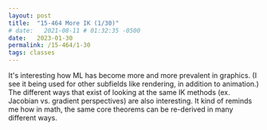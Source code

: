 ```yaml
---
layout: post
title:  "15-464 More IK (1/30)"
# date:   2021-08-11 # 01:32:35 -0500
date:   2023-01-30
permalink: /15-464/1-30
tags: classes
---
```


It's interesting how ML has become more and more prevalent in graphics. (I see it being used for other subfields like rendering, in addition to animation.) The different ways that exist of looking at the same IK methods (ex. Jacobian vs. gradient perspectives) are also interesting. It kind of reminds me how in math, the same core theorems can be re-derived in many different ways. 